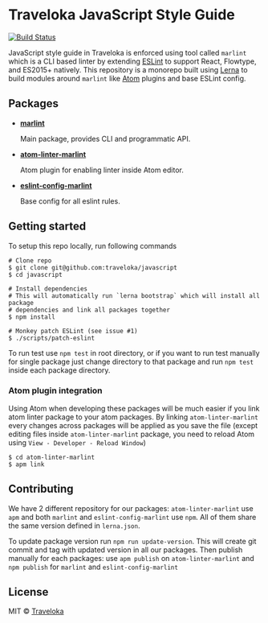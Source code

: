 # Traveloka JavaScript Style Guide

[![Build Status](https://travis-ci.org/traveloka/javascript.svg?branch=master)](https://travis-ci.org/traveloka/javascript)

JavaScript style guide in Traveloka is enforced using tool called `marlint` which is a CLI based linter by extending [ESLint](http://eslint.org/) to support React, Flowtype, and ES2015+ natively. This repository is a monorepo built using [Lerna](https://github.com/lerna/lerna) to build modules around `marlint` like [Atom](https://atom.io) plugins and base ESLint config.

## Packages

- **[marlint](packages/marlint)**

  Main package, provides CLI and programmatic API.

- **[atom-linter-marlint](packages/atom-linter-marlint)**

  Atom plugin for enabling linter inside Atom editor.

- **[eslint-config-marlint](packages/eslint-config-marlint)**

  Base config for all eslint rules.

## Getting started

To setup this repo locally, run following commands

```
# Clone repo
$ git clone git@github.com:traveloka/javascript
$ cd javascript

# Install dependencies
# This will automatically run `lerna bootstrap` which will install all package
# dependencies and link all packages together
$ npm install

# Monkey patch ESLint (see issue #1)
$ ./scripts/patch-eslint
```

To run test use `npm test` in root directory, or if you want to run test manually
for single package just change directory to that package and run `npm test` inside
each package directory.

### Atom plugin integration

Using Atom when developing these packages will be much easier if you link atom linter
package to your atom packages. By linking `atom-linter-marlint` every changes across
packages will be applied as you save the file (except editing files inside `atom-linter-marlint`
package, you need to reload Atom using `View - Developer - Reload Window`)

```
$ cd atom-linter-marlint
$ apm link
```

## Contributing

We have 2 different repository for our packages: `atom-linter-marlint` use `apm` and both `marlint` and `eslint-config-marlint` use `npm`. All of them share the same version defined in `lerna.json`.

To update package version run `npm run update-version`. This will create git commit and tag with updated version in all our packages. Then publish manually for each packages: use `apm publish` on `atom-linter-marlint` and `npm publish` for `marlint` and `eslint-config-marlint`

## License

MIT © [Traveloka](https://www.traveloka.com)
